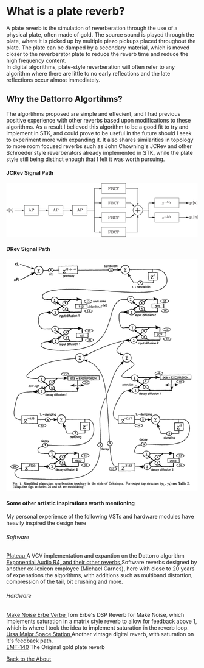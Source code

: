 <!---layout: page
title: "Why?"
permalink: /why/--->

<h1> What is a plate reverb? </h1>
A plate reverb is the simulation of reverberation through the use of a physical plate, often made of gold. The source sound is played through the plate, where it is picked up by multiple piezo pickups placed throughout the plate. The plate can be damped by a secondary material, which is moved closer to the reverberator plate to reduce the reverb time and reduce the high frequency content. <br>
In digital algorithms, plate-style reverberation will often refer to any algorithm where there are little to no early reflections and the late reflections occur almost immediately.

<h2> Why the Dattorro Algortihms? </h2>
The algortihms proposed are simple and effecient, and I had previous positive experience with other reverbs based upon modifications to these algorithms. As a result I believed this algorithm to be a good fit to try and implement in STK, and could prove to be useful in the future should I seek to experiment more with expanding it. It also shares similarities in topology to more room focused reverbs such as John Chowning's JCRev and other Schroeder style reverberators already implemented in STK, while the plate style still being distinct enough that I felt it was worth pursuing.

<h4> JCRev Signal Path</h4>
<img src="screenshots/JCRev - from MUMT307 Notes.gif" alt="JCRev Signal Path"> <br>

<h4> DRev Signal Path</h4>
<img src="screenshots/DRev-SignalPath.png" alt="DRev Signal Path"> <br>

<h4> Some other artistic inspirations worth mentioning</h4>
My personal experience of the following VSTs and hardware modules have heavily inspired the design here

<h6>Software</h6>
<a href="https://valleyaudio.github.io/rack/plateau/index.html"> Plateau </a> A VCV implementation and expantion on the Dattorro algorithm <br>
<a href="https://www.izotope.com/en/shop/exponential-audio-r4.html"> Exponential Audio R4, and their other reverbs </a> Software reverbs designed by another ex-lexicon employee (Michael Carnes), here with close to 20 years of expenations the algorithms, with additions such as multiband distortion, compression of the tail, bit crushing and more. <br>


<h6>Hardware</h6>
<a href="http://www.makenoisemusic.com/modules/erbe-verb">Make Noise Erbe Verbe </a> Tom Erbe's DSP Reverb for Make Noise, which implements saturation in a matrix style reverb to allow for feedback above 1, which is where I took the idea to implement saturation in the reverb loop.<br>
<a href="https://www.soundonsound.com/reviews/ursa-major-space-station"> Ursa Major Space Station </a> Another vintage digital reverb, with saturation on it's feedback path.<br>
<a href="https://www.sweetwater.com/insync/emt-140/">EMT-140</a> The Original gold plate reverb <br>


 <a href="https://kaseypocius.github.io/MUMT618-DREV/about"> Back to the About</a>

